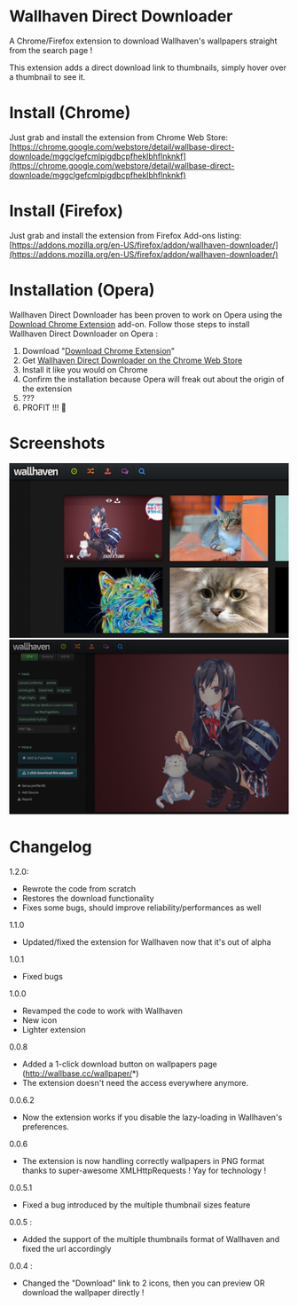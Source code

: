 Wallhaven Direct Downloader
==========================

A Chrome/Firefox extension to download Wallhaven's wallpapers straight from the search page !

This extension adds a direct download link to thumbnails, simply hover over a thumbnail to see it.

Install (Chrome)
==========================

Just grab and install the extension from Chrome Web Store:
[https://chrome.google.com/webstore/detail/wallbase-direct-downloade/mggclgefcmlpigdbcpfheklbhflnknkf](https://chrome.google.com/webstore/detail/wallbase-direct-downloade/mggclgefcmlpigdbcpfheklbhflnknkf)

Install (Firefox)
==========================

Just grab and install the extension from Firefox Add-ons listing:
[https://addons.mozilla.org/en-US/firefox/addon/wallhaven-downloader/](https://addons.mozilla.org/en-US/firefox/addon/wallhaven-downloader/)

# Installation (Opera)

Wallhaven Direct Downloader has been proven to work on Opera using the [Download Chrome Extension](https://addons.opera.com/en/extensions/details/download-chrome-extension-9/?display=en) add-on. Follow those steps to install Wallhaven Direct Downloader on Opera :

1. Download "[Download Chrome Extension](https://addons.opera.com/en/extensions/details/download-chrome-extension-9/?display=en)"
2. Get [Wallhaven Direct Downloader on the Chrome Web Store](https://chrome.google.com/webstore/detail/wallbase-direct-downloade/mggclgefcmlpigdbcpfheklbhflnknkf)
3. Install it like you would on Chrome
4. Confirm the installation because Opera will freak out about the origin of the extension
5. ???
6. PROFIT !!! :tada: 

Screenshots
==========================

![Screenshot](screen.jpg)
![Screenshot](1-click.jpg)


Changelog
==========================

1.2.0:
- Rewrote the code from scratch
- Restores the download functionality
- Fixes some bugs, should improve reliability/performances as well

1.1.0
- Updated/fixed the extension for Wallhaven now that it's out of alpha

1.0.1
- Fixed bugs

1.0.0
- Revamped the code to work with Wallhaven
- New icon
- Lighter extension

0.0.8
- Added a 1-click download button on wallpapers page (http://wallbase.cc/wallpaper/*)
- The extension doesn't need the access everywhere anymore.

0.0.6.2
- Now the extension works if you disable the lazy-loading in Wallhaven's preferences.

0.0.6
- The extension is now handling correctly wallpapers in PNG format thanks to super-awesome XMLHttpRequests ! Yay for technology !

0.0.5.1
- Fixed a bug introduced by the multiple thumbnail sizes feature

0.0.5 : 
- Added the support of the multiple thumbnails format of Wallhaven and fixed the url accordingly

0.0.4 : 
- Changed the "Download" link to 2 icons, then you can preview OR download the wallpaper directly !


